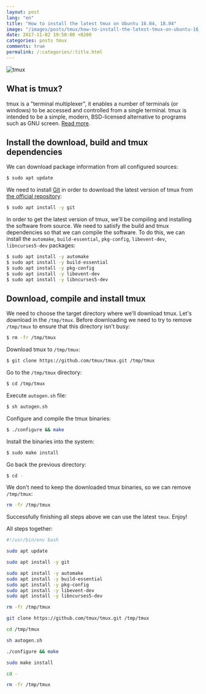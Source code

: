 ```yaml
---
layout: post
lang: "en"
title: "How to install the latest tmux on Ubuntu 16.04, 18.04"
image: "/images/posts/tmux/how-to-install-the-latest-tmux-on-ubuntu-16_04/tmux.png"
date: 2017-11-02 19:50:00 +0200
categories: posts tmux
comments: true
permalink: /:categories/:title.html
---
```


<div class="picture">
  <img src="{{ "/images/posts/tmux/how-to-install-the-latest-tmux-on-ubuntu-16_04/tmux.png" | absolute_url }}" title="tmux">
</div>

## What is tmux?

tmux is a "terminal multiplexer", it enables a number of terminals (or windows) to be accessed and controlled from a single terminal. tmux is intended to be a simple, modern, BSD-licensed alternative to programs such as GNU screen. [Read more](https://github.com/tmux/tmux/blob/master/README).

## Install the download, build and tmux dependencies

We can download package information from all configured sources:

```bash
$ sudo apt update
```

We need to install [Git](https://git-scm.com) in order to download the latest version of tmux from [the official repository](https://github.com/tmux/tmux):

```bash
$ sudo apt install -y git
```

In order to get the latest version of tmux, we'll be compiling and installing the software from source. We need to satisfy the build and tmux dependencies so that we can compile the software.
To do this, we can install the `automake`, `build-essential`, `pkg-config`, `libevent-dev`, `libncurses5-dev` packages:

```bash
$ sudo apt install -y automake
$ sudo apt install -y build-essential
$ sudo apt install -y pkg-config
$ sudo apt install -y libevent-dev
$ sudo apt install -y libncurses5-dev
```

## Download, compile and install tmux

We need to choose the target directory where we'll download tmux.
Let's download in the `/tmp/tmux`. Before downloading we need to try to remove `/tmp/tmux` to ensure that this directory isn't busy:

```bash
$ rm -fr /tmp/tmux
```

Download tmux to `/tmp/tmux`:

```bash
$ git clone https://github.com/tmux/tmux.git /tmp/tmux
```

Go to the `/tmp/tmux` directory:

```bash
$ cd /tmp/tmux
```

Execute `autogen.sh` file:

```bash
$ sh autogen.sh
```

Configure and compile the tmux binaries:

```bash
$ ./configure && make
```

Install the binaries into the system:

```bash
$ sudo make install
```

Go back the previous directory:

```bash
$ cd -
```

We don't need to keep the downloaded tmux binaries, so we can remove `/tmp/tmux`:

```bash
rm -fr /tmp/tmux
```

Successfully finishing all steps above we can use the latest `tmux`. Enjoy!

All steps together:

```bash
#!/usr/bin/env bash

sudo apt update

sudo apt install -y git

sudo apt install -y automake
sudo apt install -y build-essential
sudo apt install -y pkg-config
sudo apt install -y libevent-dev
sudo apt install -y libncurses5-dev

rm -fr /tmp/tmux

git clone https://github.com/tmux/tmux.git /tmp/tmux

cd /tmp/tmux

sh autogen.sh

./configure && make

sudo make install

cd -

rm -fr /tmp/tmux
```
